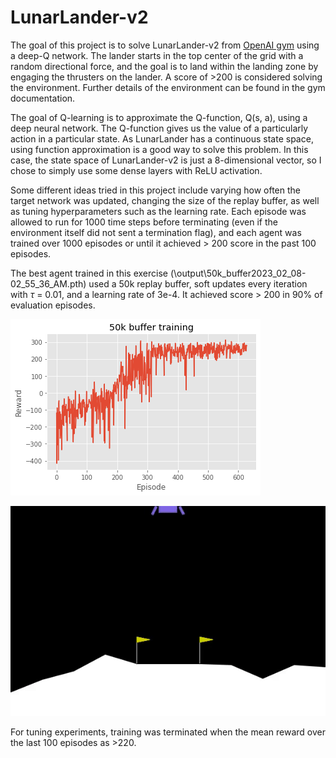 # LunarLander-v2

The goal of this project is to solve LunarLander-v2 from [OpenAI gym](https://www.gymlibrary.dev/environments/box2d/lunar_lander/) using a deep-Q network. The lander starts in the top center of the grid with a random directional force, and the goal is to land within the landing zone by engaging the thrusters on the lander. A score of >200 is considered solving the environment. Further details of the environment can be found in the gym documentation.

The goal of Q-learning is to approximate the Q-function, Q(s, a), using a deep neural network. The Q-function gives us the value of a particularly action in a particular state. As LunarLander has a continuous state space, using function approximation is a good way to solve this problem. In this case, the state space of LunarLander-v2 is just a 8-dimensional vector, so I chose to simply use some dense layers with ReLU activation.

Some different ideas tried in this project include varying how often the target network was updated, changing the size of the replay buffer, as well as tuning hyperparameters such as the learning rate. Each episode was allowed to run for 1000 time steps before terminating (even if the environment itself did not sent a termination flag), and each agent was trained over 1000 episodes or until it achieved > 200 score in the past 100 episodes.

The best agent trained in this exercise (\output\50k_buffer2023_02_08-02_55_36_AM.pth) used a 50k replay buffer, soft updates every iteration with $\tau$ = 0.01, and a learning rate of 3e-4. It achieved score > 200 in 90% of evaluation episodes.

![training](50kbuffer_training.png)

![image info](50k_buffer.gif)


For tuning experiments, training was terminated when the mean reward over the last 100 episodes as >220.